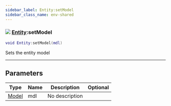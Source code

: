```yaml
---
sidebar_label: Entity:setModel
sidebar_class_name: env-shared
---
```


### ![](/img/wiki/shared.png) [Entity](../entity/README.md):setModel

```lua
void Entity:setModel(mdl)
```

Sets the entity model<br/>

-----------------
## Parameters

| Type   | Name | Description | Optional |
| ------ | ---- | ----------- | -------: |
| [Model](../model/README.md) | mdl | No description |   |
